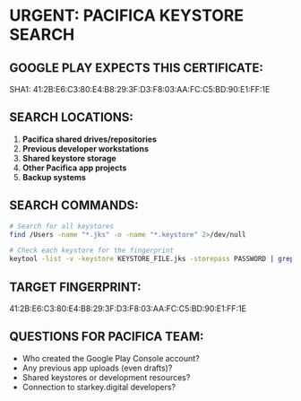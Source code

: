 # URGENT: PACIFICA KEYSTORE SEARCH

## GOOGLE PLAY EXPECTS THIS CERTIFICATE:
SHA1: 41:2B:E6:C3:80:E4:B8:29:3F:D3:F8:03:AA:FC:C5:BD:90:E1:FF:1E

## SEARCH LOCATIONS:
1. **Pacifica shared drives/repositories**
2. **Previous developer workstations**
3. **Shared keystore storage**
4. **Other Pacifica app projects**
5. **Backup systems**

## SEARCH COMMANDS:
```bash
# Search for all keystores
find /Users -name "*.jks" -o -name "*.keystore" 2>/dev/null

# Check each keystore for the fingerprint
keytool -list -v -keystore KEYSTORE_FILE.jks -storepass PASSWORD | grep SHA1
```

## TARGET FINGERPRINT:
41:2B:E6:C3:80:E4:B8:29:3F:D3:F8:03:AA:FC:C5:BD:90:E1:FF:1E

## QUESTIONS FOR PACIFICA TEAM:
- Who created the Google Play Console account?
- Any previous app uploads (even drafts)?
- Shared keystores or development resources?
- Connection to starkey.digital developers?
